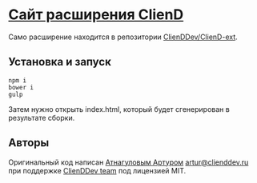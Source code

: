 # [Сайт расширения ClienD](http://ext.cliend.ru)

Само расширение находится в репозитории [ClienDDev/ClienD-ext](https://github.com/ClienDDev/ClienD-ext).

## Установка и запуск

```
npm i
bower i
gulp
```

Затем нужно открыть index.html, который будет сгенерирован в результате сборки.

## Авторы

Оригинальный код написан [Атнагуловым Артуром](http://atnartur.ru) <artur@clienddev.ru> при поддержке [ClienDDev team](http://clienddev.ru) под лицензией MIT.
